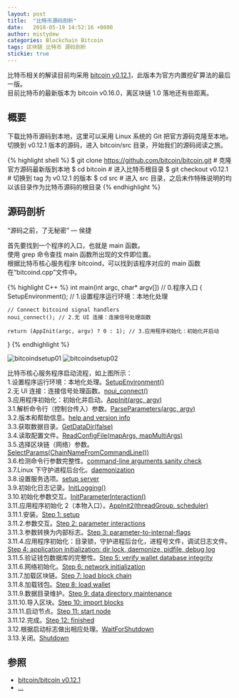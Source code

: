```yaml
---
layout: post
title:  "比特币源码剖析"
date:   2018-05-19 14:52:16 +0800
author: mistydew
categories: Blockchain Bitcoin
tags: 区块链 比特币 源码剖析
stickie: true
---
```

比特币相关的解读目前均采用 [bitcoin v0.12.1](https://github.com/bitcoin/bitcoin/tree/v0.12.1)，此版本为官方内置挖矿算法的最后一版。<br>
目前比特币的最新版本为 bitcoin v0.16.0，离区块链 1.0 落地还有些距离。

## 概要
下载比特币源码到本地，这里可以采用 Linux 系统的 Git 把官方源码克隆至本地。<br>
切换到 v0.12.1 版本的源码，进入 bitcoin/src 目录，开始我们的源码阅读之旅。

{% highlight shell %}
$ git clone https://github.com/bitcoin/bitcoin.git # 克隆官方源码最新版到本地
$ cd bitcoin # 进入比特币根目录
$ git checkout v0.12.1 # 切换到 tag 为 v0.12.1 的版本
$ cd src # 进入 src 目录，之后未作特殊说明的均以该目录作为比特币源码的根目录
{% endhighlight %}

## 源码剖析
“源码之前，了无秘密” — 侯捷<br>

首先要找到一个程序的入口，也就是 main 函数。<br>
使用 grep 命令查找 main 函数所出现的文件即位置。<br>
根据比特币核心服务程序 bitcoind，可以找到该程序对应的 main 函数在“bitcoind.cpp”文件中。

{% highlight C++ %}
int main(int argc, char* argv[]) // 0.程序入口
{
    SetupEnvironment(); // 1.设置程序运行环境：本地化处理

    // Connect bitcoind signal handlers
    noui_connect(); // 2.无 UI 连接：连接信号处理函数

    return (AppInit(argc, argv) ? 0 : 1); // 3.应用程序初始化：初始化并启动
}
{% endhighlight %}

![bitcoindsetup01](/images/20180519/bitcoindsetup01.png)
![bitcoindsetup02](/images/20180519/bitcoindsetup02.png)

比特币核心服务程序启动流程，如上图所示：<br>
1.设置程序运行环境：本地化处理。[SetupEnvironment()](/2018/05/26/bitcoin-source-anatomy-01#SetupEnvironment-ref)<br>
2.无 UI 连接：连接信号处理函数。[noui_connect()](/2018/05/26/bitcoin-source-anatomy-01#noui_connect-ref)<br>
3.应用程序初始化：初始化并启动。[AppInit(argc, argv)](/2018/06/02/bitcoin-source-anatomy-02#AppInit-ref)<br>
3.1.解析命令行（控制台传入）参数。[ParseParameters(argc, argv)](/2018/06/02/bitcoin-source-anatomy-02#ParseParameters-ref)<br>
3.2.版本和帮助信息。[help and version info](/2018/06/02/bitcoin-source-anatomy-02#HelpVersionInfo-ref)<br>
3.3.获取数据目录。[GetDataDir(false)](/2018/06/09/bitcoin-source-anatomy-03#GetDataDir-ref)<br>
3.4.读取配置文件。[ReadConfigFile(mapArgs, mapMultiArgs)](/2018/06/09/bitcoin-source-anatomy-03#ReadConfigFile-ref)<br>
3.5.选择区块链（网络）参数。[SelectParams(ChainNameFromCommandLine())](/2018/06/09/bitcoin-source-anatomy-03#SelectParams-ref)<br>
3.6.检测命令行参数完整性。[command-line arguments sanity check](/2018/06/09/bitcoin-source-anatomy-03#Command-line-ref)<br>
3.7.Linux 下守护进程后台化。[daemonization](/2018/06/09/bitcoin-source-anatomy-03#Daemon-ref)<br>
3.8.设置服务选项。[setup server](/2018/06/09/bitcoin-source-anatomy-03#Server-ref)<br>
3.9.初始化日志记录。[InitLogging()](/2018/06/16/bitcoin-source-anatomy-04#InitLogging-ref)<br>
3.10.初始化参数交互。[InitParameterInteraction()](/2018/06/16/bitcoin-source-anatomy-04#InitParameterInteraction-ref)<br>
3.11.应用程序初始化 2（本物入口）。[AppInit2(threadGroup, scheduler)](/2018/06/16/bitcoin-source-anatomy-04#AppInit2-ref)<br>
3.11.1.安装。[Step 1: setup](/2018/06/16/bitcoin-source-anatomy-04#Step01-ref)<br>
3.11.2.参数交互。[Step 2: parameter interactions](/2018/06/16/bitcoin-source-anatomy-04#Step02-ref)<br>
3.11.3.参数转换为内部标志。[Step 3: parameter-to-internal-flags](/2018/06/23/bitcoin-source-anatomy-05#Step03-ref)<br>
3.11.4.应用程序初始化：目录锁，守护进程后台化，进程号文件，调试日志文件。[Step 4: application initialization: dir lock, daemonize, pidfile, debug log](/2018/06/23/bitcoin-source-anatomy-05#Step04-ref)<br>
3.11.5.验证钱包数据库的完整性。[Step 5: verify wallet database integrity](/2018/08/04/bitcoin-source-anatomy-11#Step05-ref)<br>
3.11.6.网络初始化。[Step 6: network initialization](/2018/08/11/bitcoin-source-anatomy-12#Step06-ref)<br>
3.11.7.加载区块链。[Step 7: load block chain](/2018/08/18/bitcoin-source-anatomy-13#Step07-ref)<br>
3.11.8.加载钱包。[Step 8: load wallet](/2018/08/25/bitcoin-source-anatomy-14#Step08-ref)<br>
3.11.9.数据目录维护。[Step 9: data directory maintenance](/2018/09/01/bitcoin-source-anatomy-15#Step09-ref)<br>
3.11.10.导入区块。[Step 10: import blocks](/2018/09/01/bitcoin-source-anatomy-15#Step10-ref)<br>
3.11.11.启动节点。[Step 11: start node](/2018/09/08/bitcoin-source-anatomy-16#Step11-ref)<br>
3.11.12.完成。[Step 12: finished]()<br>
3.12.根据启动标志做出相应处理。[WaitForShutdown]()<br>
3.13.关闭。[Shutdown]()

## 参照
* [bitcoin/bitcoin v0.12.1](https://github.com/bitcoin/bitcoin/tree/v0.12.1)
* [...](https://github.com/mistydew/blockchain)
